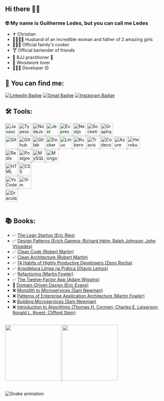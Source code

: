 ## Hi there 👋🏽 
### 🤓 My name is Guilherme Ledes, but you can call me Ledes
- ✝️ Christian
- 👨‍👩‍👧‍👧 Husband of an incredible woman and father of 2 amazing girls
- 👨🏽‍🍳 Official family's cooker
- 🍸 Official bartender of friends
- 🥋 BJJ practitioner 🤎
- 🔨 Woodwork lover
- 👨🏽‍💻 Developer 😍

## 💬 You can find me:

 [![Linkedin Badge](https://img.shields.io/badge/-guilhermeledes-0a66c2?style=for-the-badge&logo=Linkedin&logoColor=white&link=https://www.linkedin.com/in/guilhermeledes)](https://www.linkedin.com/in/guilhermeledes) 
[![Gmail Badge](https://img.shields.io/badge/-ledes.guilherme@gmail.com-ea4335?style=for-the-badge&logo=Gmail&logoColor=white&link=mailto:ledes.guilherme@gmail.com)](mailto:ledes.guilherme@gmail.com)
  [![Instagram Badge](https://img.shields.io/badge/-guilhermeledes-d80055?style=for-the-badge&logo=Instagram&logoColor=white&link=https://instagram.com/guilhermeledes)](https://www.instagram.com/guilhermeledes) 


## 🛠 Tools:
<div style="display: inline_block;">
  <a href="https://www.javascript.com/">
    <img alt="Javascript" title="Javascript" height="40" width="40" src="https://cdn.jsdelivr.net/gh/devicons/devicon/icons/javascript/javascript-original.svg">
  </a>
  <a href="https://www.typescriptlang.org/">
    <img alt="Typescript" title="Typescript" height="40" width="40" src="https://cdn.jsdelivr.net/gh/devicons/devicon/icons/typescript/typescript-original.svg">
  </a>
  <a href="https://nodejs.dev/">
    <img alt="NodeJs" title="NodeJs" height="40" width="40" src="https://cdn.jsdelivr.net/gh/devicons/devicon/icons/nodejs/nodejs-original.svg">
  </a>
  <a href="https://jestjs.io/">
    <img alt="Jest" title="Jest" height="40" width="40" src="https://cdn.jsdelivr.net/gh/devicons/devicon/icons/jest/jest-plain.svg"> 
  </a>
  <a href="https://expressjs.com/">
    <img alt="Express" title="Express" height="40" width="40" src="https://cdn.jsdelivr.net/gh/devicons/devicon/icons/express/express-original.svg">
  </a>
  <a href="https://nestjs.com/">
    <img alt="Nestjs" title="Nestjs" height="40" width="40" src="https://cdn.jsdelivr.net/gh/devicons/devicon/icons/nestjs/nestjs-plain.svg">
  </a>
  <a href="https://socket.io/">
    <img alt="Socketio" title="Socketio" height="40" width="40" src="https://cdn.jsdelivr.net/gh/devicons/devicon/icons/socketio/socketio-original.svg">
  </a>
  <a href="https://graphql.org/">
    <img alt="Graphql" title="Graphql" height="40" width="40" src="https://cdn.jsdelivr.net/gh/devicons/devicon/icons/graphql/graphql-plain.svg">
  </a>

  <br/>

  <a href="https://git-scm.com/">
    <img alt="Git" title="Git" height="40" width="40" src="https://cdn.jsdelivr.net/gh/devicons/devicon/icons/git/git-original.svg">
  </a>
  <a href="https://github.com/guilhermeledes">
    <img alt="Github" title="Github" height="40" width="40" src="https://cdn.jsdelivr.net/gh/devicons/devicon/icons/github/github-original.svg">
  </a>
  <a href="https://gitlab.com/guilhermeledes">
    <img alt="Gitlab" title="Gitlab" height="40" width="40" src="https://cdn.jsdelivr.net/gh/devicons/devicon/icons/gitlab/gitlab-original.svg">
  </a>
  <a href="https://www.docker.com/">
    <img alt="Docker" title="Docker" height="40" width="40" src="https://cdn.jsdelivr.net/gh/devicons/devicon/icons/docker/docker-original.svg">
  </a>
  <a href="https://www.linux.org/">
    <img alt="Linux" title="Linux" height="40" width="40" src="https://cdn.jsdelivr.net/gh/devicons/devicon/icons/linux/linux-original.svg">
  </a>
  <a href="https://kubernetes.io/">
    <img alt="Kubernetes" title="Kubernetes" height="40" width="40" src="https://cdn.jsdelivr.net/gh/devicons/devicon/icons/kubernetes/kubernetes-plain.svg">
  </a>
  <a href="https://travis-ci.org/">
    <img alt="Travis" title="Travis" height="40" width="40" src="https://cdn.jsdelivr.net/gh/devicons/devicon/icons/travis/travis-plain.svg">
  </a>
  <a href="https://codecov.io/">
    <img alt="Codecov" title="Codecov" height="40" width="40" src="https://cdn.jsdelivr.net/gh/devicons/devicon/icons/codecov/codecov-plain.svg">
  </a>
  <a href="https://azure.microsoft.com/">
    <img alt="Azure" title="Azure" height="40" width="40" src="https://cdn.jsdelivr.net/gh/devicons/devicon/icons/azure/azure-original.svg">
  </a>
  <a href="https://www.heroku.com/">
    <img alt="Heroku" title="Heroku" height="40" width="40" src="https://cdn.jsdelivr.net/gh/devicons/devicon/icons/heroku/heroku-original.svg">
  </a>

  <br/>

  <a href="https://redis.io/">
    <img alt="Redis" title="Redis" height="40" width="40" src="https://cdn.jsdelivr.net/gh/devicons/devicon/icons/redis/redis-original.svg">
  </a>
  <a href="https://www.postgresql.org/">
    <img alt="Postgress" title="Postgress" height="40" width="40" src="https://cdn.jsdelivr.net/gh/devicons/devicon/icons/postgresql/postgresql-original.svg">
  </a>
  <a href="https://www.mysql.com/">
    <img alt="MySQL" title="MySQL" height="40" width="40" src="https://cdn.jsdelivr.net/gh/devicons/devicon/icons/mysql/mysql-original.svg">
  </a>
  <a href="https://www.mongodb.com/">
    <img alt="MongoDB" title="MongoDB" height="40" width="40" src="https://cdn.jsdelivr.net/gh/devicons/devicon/icons/mongodb/mongodb-original.svg">
  </a>
  
   <br/>

  <a href="https://html.spec.whatwg.org/">
    <img alt="HTML" title="HTML" height="40" width="40" src="https://cdn.jsdelivr.net/gh/devicons/devicon/icons/html5/html5-original.svg">
  </a>
  <a href="https://www.w3.org/TR/CSS/">
    <img alt="CSS" title="CSS" height="40" width="40" src="https://cdn.jsdelivr.net/gh/devicons/devicon/icons/css3/css3-original.svg">
  </a>
  
  <br/>

  <a href="https://code.visualstudio.com/">
    <img alt="VsCode" title="VsCode" height="40" width="40" src="https://cdn.jsdelivr.net/gh/devicons/devicon/icons/vscode/vscode-original.svg">
  </a>
  <a href="https://www.vim.org/">
    <img alt="Vim" title="Vim" height="40" width="40" src="https://cdn.jsdelivr.net/gh/devicons/devicon/icons/vim/vim-original.svg">
  </a>
  
  <br/>

  <a href="https://draculatheme.com/">
    <img alt="Dracula Theme" title="Dracula Theme" height="40" width="40" src="https://draculatheme.com/static/icons/used/pack-1/045-dracula.svg">
  </a>

</div>

<br />

## 📚 Books:
- ✅ [The Lean Startup (Eric Ries)](https://www.amazon.com/Lean-Startup-Entrepreneurs-Continuous-Innovation-ebook/dp/B004J4XGN6/)
- ✅ [Design Patterns (Erich Gamma; Richard Helm; Ralph Johnson; John Vlissides)](https://www.amazon.com/Design-Patterns-Object-Oriented-Addison-Wesley-Professional-ebook/dp/B000SEIBB8)
- ✅ [Clean Code (Robert Martin)](https://www.amazon.com/Clean-Code-Handbook-Software-Craftsmanship-ebook/dp/B001GSTOAM/)
- ✅ [Clean Architecture (Robert Martin)](https://www.amazon.com/Clean-Architecture-Craftsmans-Software-Structure-ebook/dp/B075LRM681/)
- ✅ [14 Habits of Highly Productive Developers (Zeno Rocha)](https://www.amazon.com/Habits-Highly-Productive-Developers-English-ebook/dp/B08BF74RRG)
- ✅ [Arquitetura Limpa na Prática (Otavio Lemos)](https://hotmart.com/product/livro-arquitetura-limpa-na-pratica)
- ✅ [Refactoring (Martin Fowler)](https://www.amazon.com/Refactoring-Improving-Existing-Addison-Wesley-Signature-ebook/dp/B07LCM8RG2/)
- ✅ [The Twelve-Factor App (Adam Wiggins)](https://12factor.net/12factor.epub)
- 📖 [Domain-Driven Design (Eric Evans)](https://www.amazon.com/Domain-Driven-Design-Tackling-Complexity-Software-ebook/dp/B00794TAUG/)
- ❌ [Monolith to Microservices (Sam Newman)](https://www.amazon.com/Monolith-Microservices-Evolutionary-Patterns-Transform-ebook-dp-B081TKSSNN/dp/B081TKSSNN/)
- ❌ [Patterns of Enterprise Application Architecture (Martin Fowler)](https://www.amazon.com/Patterns-Enterprise-Application-Architecture-Addison-Wesley-ebook-dp-B008OHVDFM/dp/B008OHVDFM/)
- ❌ [Building Microservices (Sam Newman)](https://www.amazon.com/Building-Microservices-Sam-Newman-ebook/dp/B09B5L4NVT/)
- ❌ [Introduction to Algorithms (Thomas H. Cormen; Charles E. Leiserson; Ronald L. Rivest; Clifford Stein)](https://www.amazon.com/Introduction-Algorithms-third-Thomas-Cormen-ebook/dp/B08FH8N996/)

<div>
  <br/>
  <a href="https://github.com/guilhermeledes">
  <img height="180em" src="https://github-readme-stats.vercel.app/api?username=guilhermeledes&show_icons=true&theme=dracula&include_all_commits=true&count_private=true"/>
  <img height="180em" src="https://github-readme-stats.vercel.app/api/top-langs/?username=guilhermeledes&layout=compact&langs_count=7&theme=dracula"/>
  </a>
</div>

<br />
  
![Snake animation](https://github.com/guilhermeledes/guilhermeledes/blob/output/github-contribution-grid-snake.svg)
